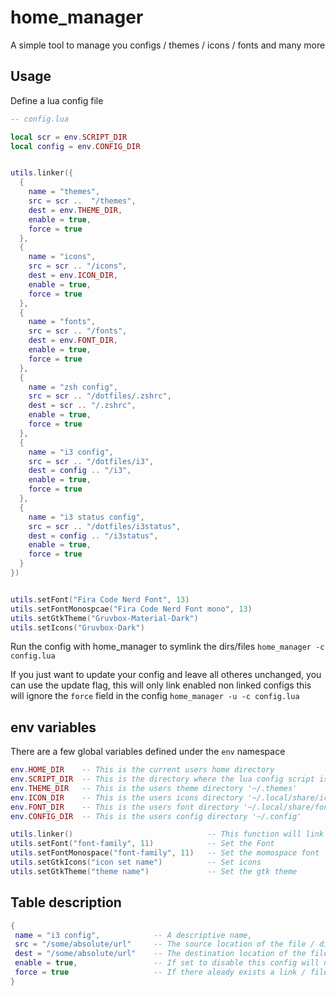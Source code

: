 # home_manager
A simple tool to manage you configs / themes / icons / fonts and many more

## Usage
Define a lua config file


```lua
-- config.lua

local scr = env.SCRIPT_DIR
local config = env.CONFIG_DIR


utils.linker({
  {
    name = "themes",
    src = scr ..  "/themes",
    dest = env.THEME_DIR,
    enable = true,
    force = true
  },
  {
    name = "icons",
    src = scr .. "/icons",
    dest = env.ICON_DIR,
    enable = true,
    force = true
  },
  {
    name = "fonts",
    src = scr .. "/fonts",
    dest = env.FONT_DIR,
    enable = true,
    force = true
  },
  {
    name = "zsh config",
    src = scr .. "/dotfiles/.zshrc",
    dest = scr .. "/.zshrc",
    enable = true,
    force = true
  },
  {
    name = "i3 config",
    src = scr .. "/dotfiles/i3",
    dest = config .. "/i3",
    enable = true,
    force = true
  },
  {
    name = "i3 status config",
    src = scr .. "/dotfiles/i3status",
    dest = config .. "/i3status",
    enable = true,
    force = true
  }
})


utils.setFont("Fira Code Nerd Font", 13)
utils.setFontMonospcae("Fira Code Nerd Font mono", 13)
utils.setGtkTheme("Gruvbox-Material-Dark")
utils.setIcons("Gruvbox-Dark")


```

Run the config with home_manager to symlink the dirs/files
`home_manager -c config.lua`

If you just want to update your config and leave all otheres unchanged,
you can use the update flag, this will only link enabled non linked configs
this will ignore the `force` field in the config
`home_manager -u -c config.lua`

## env variables
There are a few global variables defined under the `env` namespace

``` lua
env.HOME_DIR    -- This is the current users home directory
env.SCRIPT_DIR  -- This is the directory where the lua config script is located
env.THEME_DIR   -- This is the users theme directory '~/.themes'
env.ICON_DIR    -- This is the users icons directory '~/.local/share/icons'
env.FONT_DIR    -- This is the users font directory '~/.local/share/fonts'
env.CONFIG_DIR  -- This is the users config directory '~/.config'

utils.linker()                              -- This function will link the items in the table
utils.setFont("font-family", 11)            -- Set the Font
utils.setFontMonospace("font-family", 11)   -- Set the momospace font 
utils.setGtkIcons("icon set name")          -- Set icons
utils.setGtkTheme("theme name")             -- Set the gtk theme
```






## Table description

```lua
{
 name = "i3 config",            -- A descriptive name, 
 src = "/some/absolute/url"     -- The source location of the file / dir that should be linked, this is a required field.  
 dest = "/some/absolute/url"    -- The destination location of the file / dir that should be linked, this is a required field.
 enable = true,                 -- If set to disable this config will not be linked. default is true.
 force = true                   -- If there aleady exists a link / file / dir at the destination overwrite it.
}

```







